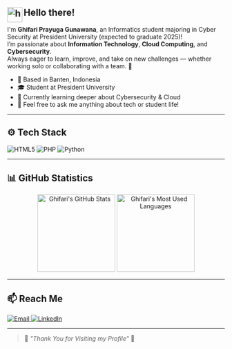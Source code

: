 ## <img alt="handwavegif" src="https://user-images.githubusercontent.com/39513876/112366216-8cfe7400-8cfe-11eb-8116-7d3dbae20e97.gif" width='35' align="left"/> Hello there!

I'm **Ghifari Prayuga Gunawana**, an Informatics student majoring in Cyber Security at President University (expected to graduate 2025)!  
I’m passionate about **Information Technology**, **Cloud Computing**, and **Cybersecurity**.  
Always eager to learn, improve, and take on new challenges — whether working solo or collaborating with a team. 🚀

- 📍 Based in Banten, Indonesia
- 🎓 Student at President University
- 🌱 Currently learning deeper about Cybersecurity & Cloud
- 💬 Feel free to ask me anything about tech or student life!

---

## ⚙️ Tech Stack
![HTML5](https://img.shields.io/badge/HTML5-%23E34F26?style=for-the-badge&logo=html5&logoColor=white)
![PHP](https://img.shields.io/badge/PHP-%23777BB4?style=for-the-badge&logo=php&logoColor=white)
![Python](https://img.shields.io/badge/Python-%233776AB?style=for-the-badge&logo=python&logoColor=white)

---

## 📊 GitHub Statistics
<p align="center">
  <img src="https://github-readme-stats.vercel.app/api?username=ghifaripg&hide=issues&show_icons=true&title_color=687EFF&icon_color=687EFF" alt="Ghifari's GitHub Stats" height="180em"/>
  <img src="https://github-readme-stats.vercel.app/api/top-langs/?username=ghifaripg&layout=compact&title_color=687EFF" alt="Ghifari's Most Used Languages" height="180em"/>
</p>

---

## 📫 Reach Me
<a href="mailto:ghifarip0g@gmail.com" target="_blank">
  <img alt="Email" src="https://img.shields.io/badge/Email-D14836?style=for-the-badge&logo=gmail&logoColor=white"/>
</a>
<a href="https://www.linkedin.com/in/ghifariprayuga/" target="_blank">
  <img alt="LinkedIn" src="https://img.shields.io/badge/LinkedIn-%230077B5?style=for-the-badge&logo=linkedin&logoColor=white"/>
</a>

---

> 🌟 *"Thank You for Visiting my Profile"* 🌟
